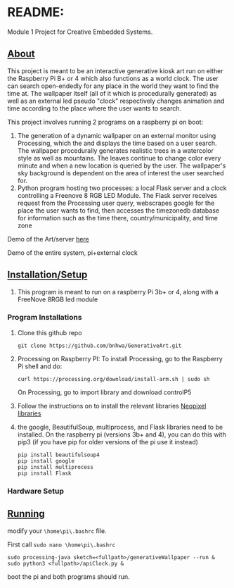 # README:

Module 1 Project for Creative Embedded Systems.



## <u>About</u>

This project is meant to be an interactive generative kiosk art run on either the Raspberry Pi B+ or 4 which also functions as a world clock. The user can search open-endedly for any place in the world they want to find the time at. The wallpaper itself (all of it which is procedurally generated) as well as an external led pseudo "clock" respectively changes animation and time according to the place where the user wants to search.

This project involves running 2 programs on a raspberry pi on boot: 

1. The generation of a dynamic wallpaper on an external monitor using Processing, which the and displays the time based on a user search.  The wallpaper procedurally generates realistic trees in a watercolor style as well as mountains. The leaves continue to change color every minute and when a new location is queried by the user. The wallpaper's sky background is dependent on the area of interest the user searched for.
2.  Python program hosting two processes: a local Flask server and a clock controlling a Freenove 8 RGB LED Module.  The Flask server receives request from the Processing user query, webscrapes google for the place the user wants to find, then accesses the timezonedb database for information such as the time there, country/municipality, and time zone

Demo of the Art/server [here](https://youtu.be/PQb85eTswbk)

Demo of the entire system, pi+external clock



## <u>Installation/Setup</u>

1. This program is meant to run on a raspberry Pi 3b+ or 4, along with a FreeNove 8RGB led module 

### Program Installations

1. Clone this github repo

   ```
   git clone https://github.com/bnhwa/GenerativeArt.git
   ```

   

2. Processing on Raspberry PI: To install Processing, go to the Raspberry Pi shell and do:

   ```
   curl https://processing.org/download/install-arm.sh | sudo sh
   ```

   On Processing, go to import library and download controlP5

3. Follow the instructions on to install the relevant libraries [Neopixel libraries](https://learn.adafruit.com/neopixels-on-raspberry-pi/overview )

4. the google, BeautifulSoup,  multiprocess, and Flask libraries need to be installed. On the raspberry pi (versions 3b+ and 4), you can do this with pip3 (if you have pip for older versions of the pi use it instead)

   ```
   pip install beautifulsoup4
   pip install google
   pip install multiprocess
   pip install Flask
   ```

   

### Hardware Setup



## <u>Running</u>

modify your `\home\pi\.bashrc` file.

First call `sudo nano \home\pi\.bashrc`

```
sudo processing-java sketch=<fullpath>/generativeWallpaper --run &
sudo python3 <fullpath>/apiClock.py &
```

boot the pi and both programs should run. 

